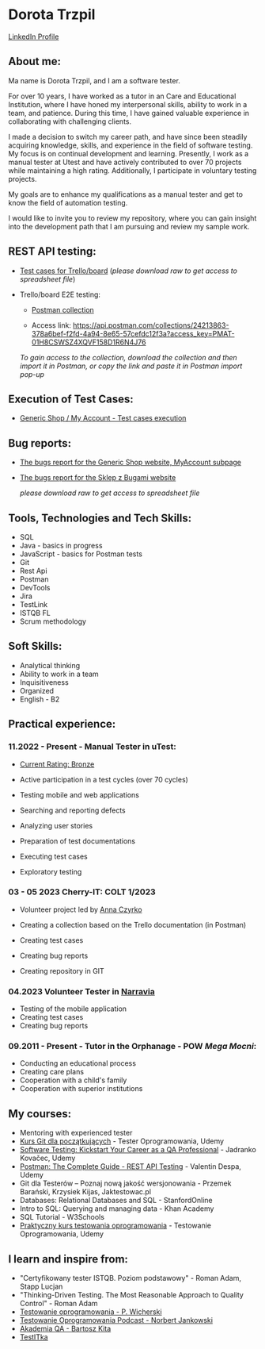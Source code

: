 # Dorota Trzpil 

[LinkedIn Profile](https://www.linkedin.com/in/dorota-trzpil/) 

## About me: 
Ma name is Dorota Trzpil, and I am a software tester. 

For over 10 years, I have worked as a tutor in an Care and Educational Institution, where I have honed my interpersonal skills, ability to work in a team, and patience. During this time, I have gained valuable experience in collaborating with challenging clients.

I made a decision to switch my career path, and have since been steadily acquiring knowledge, skills, and experience in the field of software testing. My focus is on continual development and learning. Presently, I work as a manual tester at Utest and have actively contributed to over 70 projects while maintaining a high rating. Additionally, I participate in voluntary testing projects.
 
My goals are to enhance my qualifications as a manual tester and get to know the field of automation testing.

I would like to invite you to review my repository, where you can gain insight into the development path that I am pursuing and review my sample work.


## REST API testing: 
* [Test cases for Trello/board](https://github.com/DorotaTrzpil/Portfolio/blob/eb4b8cc2083847cb1160c1d8aaa6464b812261be/TrelloApiPostman/TrelloTestCase.ods) (*please download raw to get access to spreadsheet file*)



* Trello/board E2E testing:

    * [Postman collection](https://github.com/DorotaTrzpil/Portfolio/blob/eb4b8cc2083847cb1160c1d8aaa6464b812261be/TrelloApiPostman/TrelloBoard.postman_collection) 


    * Access link: https://api.postman.com/collections/24213863-378a6bef-f2fd-4a94-8e65-57cefdc12f3a?access_key=PMAT-01H8CSWSZ4XQVF158D1R6N4J76

    *To gain access to the collection, download the collection and then import it in Postman, or copy the link and paste it in Postman import pop-up*


## Execution of Test Cases:
* [Generic Shop / My Account - Test cases execution](https://github.com/DorotaTrzpil/Portfolio/blob/044711bd4f19764636349ea5cf6b314e84e810a4/ExecutionOfTestCases/GSMyAccount_ExecutionReport.pdf)


## Bug reports: 
* [The bugs report for the Generic Shop website, MyAccount subpage](https://github.com/DorotaTrzpil/Portfolio/blob/7092f0b357c80c3486fbb812f30292cea6657d43/BugsReports/GSBugReport.ods)
* [The bugs report for the Sklep z Bugami website](https://github.com/DorotaTrzpil/Portfolio/blob/main/BugsReports/SklepZBugami%20-%20BugsReport.ods) 


    *please download raw to get access to spreadsheet file*




## Tools, Technologies and Tech Skills:
* SQL
* Java - basics in progress 
* JavaScript - basics for Postman tests
* Git
* Rest Api
* Postman
* DevTools
* Jira
* TestLink
* ISTQB FL
* Scrum methodology

## Soft Skills: 
* Analytical thinking
* Ability to work in a team 
* Inquisitiveness
* Organized 
* English - B2

## Practical experience: 

### **11.2022 - Present -  Manual Tester in uTest:**


* [Current Rating: Bronze](https://github.com/DorotaTrzpil/Portfolio/blob/main/Certificates/UtestRating.png)

* Active participation in a test cycles (over 70 cycles)
* Testing mobile and web applications

* Searching and reporting defects
* Analyzing user stories
* Preparation of test documentations
* Executing test cases
* Exploratory testing


### **03 - 05 2023 Cherry-IT: COLT 1/2023**
* Volunteer project led by [Anna Czyrko](https://www.linkedin.com/in/ania-czyrko-05933aa1/)


* Creating a collection based on the Trello documentation (in Postman)
* Creating test cases
* Creating bug reports
* Creating repository in GIT 

### **04.2023 Volunteer Tester in [Narravia](https://narravia.com/)**
* Testing of the mobile application 
* Creating test cases
* Creating bug reports


### **09.2011 - Present - Tutor in the Orphanage - POW _Mega Mocni_:**
* Conducting an educational process
* Creating care plans
* Cooperation with a child's family
* Cooperation with superior institutions

## My courses:
* Mentoring with experienced tester
* [Kurs Git dla początkujących](https://github.com/DorotaTrzpil/Portfolio/blob/main/Certificates/Git%20dla%20poczatkujacych.pdf) - Tester Oprogramowania, Udemy 
* [Software Testing: Kickstart Your Career as a QA Professional](https://github.com/DorotaTrzpil/Portfolio/blob/main/Certificates/Software%20Testing.pdf) - Jadranko Kovačec, Udemy 
* [Postman: The Complete Guide - REST API Testing](https://github.com/DorotaTrzpil/Portfolio/blob/main/Certificates/Postman%20V.Despa.pdf)  - Valentin Despa, Udemy 
* Git dla Testerów – Poznaj nową jakość wersjonowania - Przemek Barański, Krzysiek Kijas, Jaktestowac.pl 
* Databases: Relational Databases and SQL - StanfordOnline
* Intro to SQL: Querying and managing data - Khan Academy 
* SQL Tutorial - W3Schools 
* [Praktyczny kurs testowania oprogramowania](https://github.com/DorotaTrzpil/Portfolio/blob/main/Certificates/Praktyczny%20Kurs%20Testowania.pdf) - Testowanie Oprogramowania, Udemy





##  I learn and inspire from: 
* "Certyfikowany tester ISTQB. Poziom podstawowy" - Roman Adam, Stapp Lucjan
* "Thinking-Driven Testing. The Most Reasonable Approach to Quality Control" - Roman Adam
* [Testowanie oprogramowania - P. Wicherski](https://pwicherski.gitbook.io/testowanie-oprogramowania/)
* [Testowanie Oprogramowania Podcast - Norbert Jankowski](https://podcasttestowanie.pl/author/admin/)
* [Akademia QA - Bartosz Kita](https://www.youtube.com/@akademiaqa)
* [TestITka](https://www.youtube.com/@TestITka)










